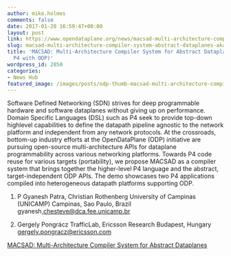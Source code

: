```yaml
---
author: mike.holmes
comments: false
date: 2017-01-20 16:59:47+00:00
layout: post
link: https://www.opendataplane.org/news/macsad-multi-architecture-compiler-system-abstract-dataplanes-aka-partnering-p4-odp/
slug: macsad-multi-architecture-compiler-system-abstract-dataplanes-aka-partnering-p4-odp
title: 'MACSAD: Multi-Architecture Compiler System for Abstract Dataplanes (aka Partnering
  P4 with ODP)'
wordpress_id: 2850
categories:
- News Hub
featured_image: /images/posts/odp-thumb-macsad-multi-architecture-compiler-system-abstract-dataplanes.png
---
```


Software Defined Networking (SDN) strives for deep programmable hardware and software dataplanes without giving up on performance. Domain Specific Languages (DSL) such as P4 seek to provide top-down highlevel capabilities to define the datapath pipeline agnostic to the network platform and independent from any network protocols. At the crossroads, bottom-up industry efforts at the OpenDataPlane (ODP) initiative are pursuing open-source multi-architecture APIs for dataplane programmability across various networking platforms. Towards P4 code reuse for various targets (portability), we propose MACSAD as a compiler system that brings together the higher-level P4 language and the abstract, target-independent ODP APIs. The demo showcases two P4 applications compiled into heterogeneous datapath platforms supporting ODP.


  1. P Gyanesh Patra, Christian Rothenberg University of Campinas (UNICAMP) Campinas, Sao Paulo, Brazil gyanesh,chesteve@dca.fee.unicamp.br


  2. Gergely Pongrácz TrafficLab, Ericsson Research Budapest, Hungary gergely.pongracz@ericsson.com


[MACSAD: Multi-Architecture Compiler System for Abstract Dataplanes](http://www.dca.fee.unicamp.br/~chesteve/pubs/2016-SIGCOMM-Demo-Mininet-MACSAD.pdf)
